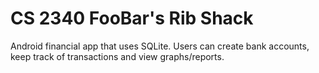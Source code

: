 CS 2340 FooBar's Rib Shack
===

Android financial app that uses SQLite. Users can create bank accounts, keep track of transactions and view graphs/reports.
